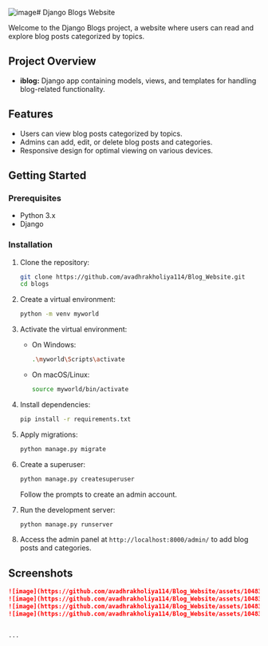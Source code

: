 ![image](https://github.com/avadhrakholiya114/Blog_Website/assets/104836099/8be6f9e9-4249-477b-9bc2-88d790696d13)# Django Blogs Website

Welcome to the Django Blogs project, a website where users can read and explore blog posts categorized by topics.

## Project Overview


- **iblog:** Django app containing models, views, and templates for handling blog-related functionality.

## Features

- Users can view blog posts categorized by topics.
- Admins can add, edit, or delete blog posts and categories.
- Responsive design for optimal viewing on various devices.

## Getting Started

### Prerequisites

- Python 3.x
- Django

### Installation

1. Clone the repository:

    ```bash
    git clone https://github.com/avadhrakholiya114/Blog_Website.git
    cd blogs
    ```

2. Create a virtual environment:

    ```bash
    python -m venv myworld
    ```

3. Activate the virtual environment:

    - On Windows:

        ```bash
        .\myworld\Scripts\activate
        ```

    - On macOS/Linux:

        ```bash
        source myworld/bin/activate
        ```

4. Install dependencies:

    ```bash
    pip install -r requirements.txt
    ```

5. Apply migrations:

    ```bash
    python manage.py migrate
    ```

6. Create a superuser:

    ```bash
    python manage.py createsuperuser
    ```

    Follow the prompts to create an admin account.

7. Run the development server:

    ```bash
    python manage.py runserver
    ```

8. Access the admin panel at `http://localhost:8000/admin/` to add blog posts and categories.

## Screenshots


```markdown
![image](https://github.com/avadhrakholiya114/Blog_Website/assets/104836099/a8fdccf6-1281-4af7-ba40-e75df5fd090d)
![image](https://github.com/avadhrakholiya114/Blog_Website/assets/104836099/b4bc9f73-19bb-4417-9340-1a0be8f7589f)
![image](https://github.com/avadhrakholiya114/Blog_Website/assets/104836099/fb0df502-1a2f-4e9f-ac92-c67f3996e7de)
![image](https://github.com/avadhrakholiya114/Blog_Website/assets/104836099/e363ada8-73e6-47e1-86bb-dbca38b37940)


...
